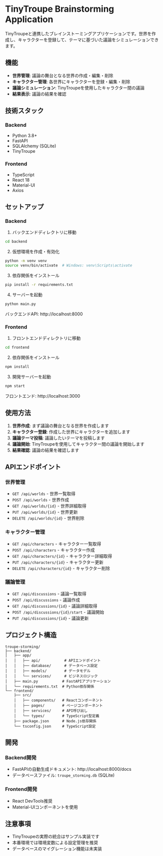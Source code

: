 # TinyTroupe Brainstorming Application

TinyTroupeと連携したブレインストーミングアプリケーションです。世界を作成し、キャラクターを登録して、テーマに基づいた議論をシミュレーションできます。

## 機能

- **世界管理**: 議論の舞台となる世界の作成・編集・削除
- **キャラクター管理**: 各世界にキャラクターを登録・編集・削除
- **議論シミュレーション**: TinyTroupeを使用したキャラクター間の議論
- **結果表示**: 議論の結果を確認

## 技術スタック

### Backend
- Python 3.8+
- FastAPI
- SQLAlchemy (SQLite)
- TinyTroupe

### Frontend
- TypeScript
- React 18
- Material-UI
- Axios

## セットアップ

### Backend

1. バックエンドディレクトリに移動
```bash
cd backend
```

2. 仮想環境を作成・有効化
```bash
python -m venv venv
source venv/bin/activate  # Windows: venv\Scripts\activate
```

3. 依存関係をインストール
```bash
pip install -r requirements.txt
```

4. サーバーを起動
```bash
python main.py
```

バックエンドAPI: http://localhost:8000

### Frontend

1. フロントエンドディレクトリに移動
```bash
cd frontend
```

2. 依存関係をインストール
```bash
npm install
```

3. 開発サーバーを起動
```bash
npm start
```

フロントエンド: http://localhost:3000

## 使用方法

1. **世界作成**: まず議論の舞台となる世界を作成します
2. **キャラクター登録**: 作成した世界にキャラクターを追加します
3. **議論テーマ投稿**: 議論したいテーマを投稿します
4. **議論開始**: TinyTroupeを使用してキャラクター間の議論を開始します
5. **結果確認**: 議論の結果を確認します

## APIエンドポイント

### 世界管理
- `GET /api/worlds` - 世界一覧取得
- `POST /api/worlds` - 世界作成
- `GET /api/worlds/{id}` - 世界詳細取得
- `PUT /api/worlds/{id}` - 世界更新
- `DELETE /api/worlds/{id}` - 世界削除

### キャラクター管理
- `GET /api/characters` - キャラクター一覧取得
- `POST /api/characters` - キャラクター作成
- `GET /api/characters/{id}` - キャラクター詳細取得
- `PUT /api/characters/{id}` - キャラクター更新
- `DELETE /api/characters/{id}` - キャラクター削除

### 議論管理
- `GET /api/discussions` - 議論一覧取得
- `POST /api/discussions` - 議論作成
- `GET /api/discussions/{id}` - 議論詳細取得
- `POST /api/discussions/{id}/start` - 議論開始
- `PUT /api/discussions/{id}` - 議論更新

## プロジェクト構造

```
troupe-storming/
├── backend/
│   ├── app/
│   │   ├── api/           # APIエンドポイント
│   │   ├── database/      # データベース設定
│   │   ├── models/        # データモデル
│   │   └── services/      # ビジネスロジック
│   ├── main.py           # FastAPIアプリケーション
│   └── requirements.txt  # Python依存関係
└── frontend/
    ├── src/
    │   ├── components/   # Reactコンポーネント
    │   ├── pages/        # ページコンポーネント
    │   ├── services/     # API呼び出し
    │   └── types/        # TypeScript型定義
    ├── package.json      # Node.js依存関係
    └── tsconfig.json     # TypeScript設定
```

## 開発

### Backend開発
- FastAPIの自動生成ドキュメント: http://localhost:8000/docs
- データベースファイル: `troupe_storming.db` (SQLite)

### Frontend開発
- React DevTools推奨
- Material-UIコンポーネントを使用

## 注意事項

- TinyTroupeの実際の統合はサンプル実装です
- 本番環境では環境変数による設定管理を推奨
- データベースのマイグレーション機能は未実装